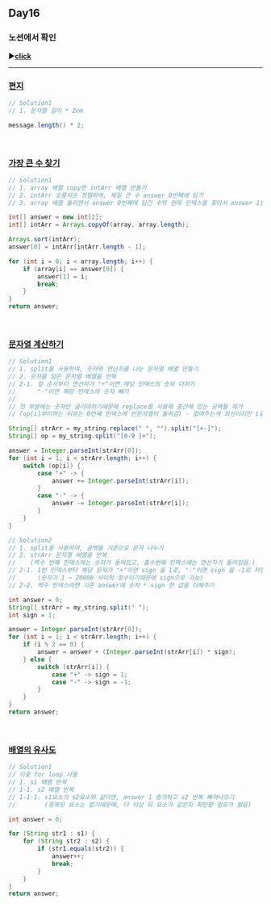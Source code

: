 ## Day16
### 노션에서 확인
▶️[**click**](https://gipark181.notion.site/Day16-2024-09-01-ae6fd1bc0a084ab68356608be1a4cf2b?pvs=4)
<br/>
<hr/>

### [**편지**](https://school.programmers.co.kr/learn/courses/30/lessons/120898)

```java
// Solution1
// 1. 문자열 길이 * 2cm

message.length() * 2;
```
<br/>

### [**가장 큰 수 찾기**](https://school.programmers.co.kr/learn/courses/30/lessons/120899)

```java
// Solution1
// 1. array 배열 copy한 intArr 배열 만들기
// 2. intArr 오름차순 정렬하여, 제일 큰 수 answer 0번째에 담기
// 3. array 배열 돌리면서 answer 0번째에 담긴 수의 원래 인덱스를 찾아서 answer 1번째에 담기

int[] answer = new int[2];
int[] intArr = Arrays.copyOf(array, array.length);

Arrays.sort(intArr);
answer[0] = intArr[intArr.length - 1];

for (int i = 0; i < array.length; i++) {
    if (array[i] == answer[0]) {
        answer[1] = i;
        break;
    }
}
return answer;
```
<br/>

### [**문자열 계산하기**](https://school.programmers.co.kr/learn/courses/30/lessons/120902)

```java
// Solution1
// 1. split을 사용하여, 숫자와 연산자를 나눈 문자열 배열 만들기
// 2. 숫자를 담은 문자열 배열을 반복
// 2-1. 앞 순서부터 연산자가 "+"이면 해당 인덱스의 숫자 더하기
//      "-"이면 해당 인덱스의 숫자 빼기
// 
// 첫 부분에는 숫자만 골라야하기때문에 replace를 사용해 중간에 있는 공백들 제거
// (op[i]부터하는 이유는 0번째 인덱스에 빈문자열이 들어감) - 없애주는게 최선이지만 i로 해도 가능

String[] strArr = my_string.replace(" ", "").split("[+-]");
String[] op = my_string.split("[0-9 ]+");

answer = Integer.parseInt(strArr[0]);
for (int i = 1; i < strArr.length; i++) {
    switch (op[i]) {
        case "+" -> {
            answer += Integer.parseInt(strArr[i]);
        }
        case "-" -> {
            answer -= Integer.parseInt(strArr[i]);
        }
    }
}
```

```java
// Solution2
// 1. split을 사용하여, 공백을 기준으로 문자 나누기
// 2. strArr 문자열 배열을 반복
//    (짝수 번째 인덱스에는 숫자가 들어있고, 홀수번째 인덱스에는 연산자가 들어있음.)
// 2-1. 1번 인덱스부터 해당 문자가 "+"이면 sign 을 1로, "-"이면 sign 을 -1로 저장
//      (숫자가 1 ~ 20000 사이의 정수이기때문에 sign으로 가능)
// 2-2. 짝수 인덱스라면 기존 answer에 숫자 * sign 한 값을 더해주기

int answer = 0;
String[] strArr = my_string.split(" ");
int sign = 1;

answer = Integer.parseInt(strArr[0]);
for (int i = 1; i < strArr.length; i++) {
    if (i % 2 == 0) {
        answer = answer + (Integer.parseInt(strArr[i]) * sign);
    } else {
        switch (strArr[i]) {
            case "+" -> sign = 1;
            case "-" -> sign = -1;
        }
    }
}
return answer;
```
<br/>

### [**배열의 유사도**](https://school.programmers.co.kr/learn/courses/30/lessons/120903)

```java
// Solution1
// 이중 for loop 사용
// 1. s1 배열 반복
// 1-1. s2 배열 반복
// 1-1-1. s1요소가 s2요소와 같다면, answer 1 증가하고 s2 반복 빠져나오기
//        (중복된 요소는 없기때문에, 더 이상 뒤 요소가 같은지 확인할 필요가 없음)

int answer = 0;

for (String str1 : s1) {
    for (String str2 : s2) {
        if (str1.equals(str2)) {
            answer++;
            break;
        }
    }
}
return answer;
```